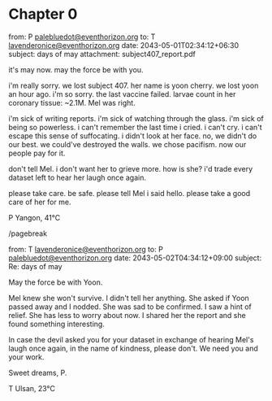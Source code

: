 # Chapter 0

from: P <palebluedot@eventhorizon.org>
to: T <lavenderonice@eventhorizon.org>
date: 2043-05-01T02:34:12+06:30
subject: days of may
attachment: subject407_report.pdf

it's may now. may the force be with you.

i'm really sorry. we lost subject 407. her name is yoon cherry. we lost yoon an hour ago. i'm so sorry. the last vaccine failed. larvae count in her coronary tissue: ~2.1M. Mel was right.

i'm sick of writing reports. i'm sick of watching through the glass. i'm sick of being so powerless. i can't remember the last time i cried. i can't cry. i can't escape this sense of suffocating. i didn't look at her face. no, we didn't do our best. we could've destroyed the walls. we chose pacifism. now our people pay for it.

don't tell Mel. i don't want her to grieve more. how is she? i'd trade every dataset left to hear her laugh once again.

please take care. be safe. please tell Mel i said hello. please take a good care of her for me.

P
Yangon, 41°C

/pagebreak

from: T <lavenderonice@eventhorizon.org>
to: P <palebluedot@eventhorizon.org>
date: 2043-05-02T04:34:12+09:00
subject: Re: days of may

May the force be with Yoon. 

Mel knew she won't survive. I didn't tell her anything. She asked if Yoon passed away and I nodded. She was sad to be confirmed. I saw a hint of relief. She has less to worry about now. I shared her the report and she found something interesting.

In case the devil asked you for your dataset in exchange of hearing Mel's laugh once again, in the name of kindness, please don't. We need you and your work.

Sweet dreams, P.

T
Ulsan, 23°C